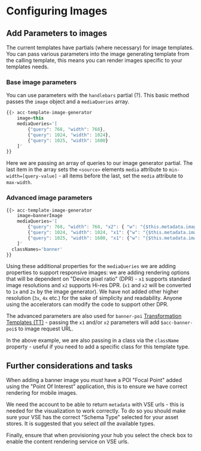 # Configuring Images

## Add Parameters to images

The current templates have partials (where necessary) for image templates. You can pass various parameters into the image generating template from the calling template, this means you can render images specific to your templates needs.

### Base image parameters

You can use parameters with the `handlebars` partial (?). This basic method passes the `image` object and  a `mediaQueries` array.

```js
{{> acc-template-image-generator
    image=this
    mediaQueries='[
        {"query": 768, "width": 768},
        {"query": 1024, "width": 1024},
        {"query": 1025, "width": 1600}
    ]'
}}
```

Here we are passing an array of queries to our image generator partial. The last item in the array sets the `<source>` elements `media` attribute to `min-width=[query-value]` - all items before the last, set the `media` attribute to `max-width`.

### Advanced image parameters

```js
{{> acc-template-image-generator
    image=bannerImage
    mediaQueries='[
        {"query": 768, "width": 768, "x2": { "w": "{$this.metadata.image.height*2}", "h": "{$this.metadata.image.height*2}"} },
        {"query": 1024, "width": 1024, "x1": {"w": "{$this.metadata.image.width>1024?1024:100%}" ,"h": "100%", "aspect": "16:9"}, "x2": {"w": "{$this.metadata.image.width>1024?2048:200%}" ,"h": "200%", "aspect": "16:9"} },
        {"query": 1025, "width": 1600, "x1": {"w": "{$this.metadata.image.width>1024?1600:100%}" ,"h": "100%", "aspect": "16:9"}, "x2": {"w": "{$this.metadata.image.width>1024?3200:200%}" ,"h": "200%", "aspect": "16:9"} }
    ]'
  classNames='banner'
}}
```

Using these additional properties for the `mediaQueries` we are adding properties to support responsive images: we are adding rendering options that will be dependent on "Device pixel ratio" (DPR) - `x1` supports standard image resolutions and `x2` supports Hi-res DPR. (`x1` and `x2` will be converted to `1x` and `2x` by the image generator). We have not added other higher resolution (`3x`, `4x` etc.) for the sake of simplicity and readability. Anyone using the accelerators can modify the code to support other DPR.

The advanced parameters are also used for `banner-poi` [Transformation Templates (TT)](https://docs.amplience.net/contenthub/tools.html#templates) - passing the `x1` and/or `x2` parameters will add `$acc-banner-poi$` to image request URL.

In the above example, we are also passing in a class via the `className` property - useful if you need to add a specific class for this template type.

## Further considerations and tasks

When adding a banner image you _must_ have a POI "Focal Point" added using the "Point Of Interest" application, this is to ensure we have correct rendering for mobile images.

We need the account to be able to return `metadata` with VSE urls - this is needed for the visualization to work correctly. To do so you should make sure your VSE has the correct "Schema Type" selected for your asset stores. It is suggested that you select _all_ the available types.

Finally, ensure that when provisioning your hub you select the check box to enable the content rendering service on VSE urls.
